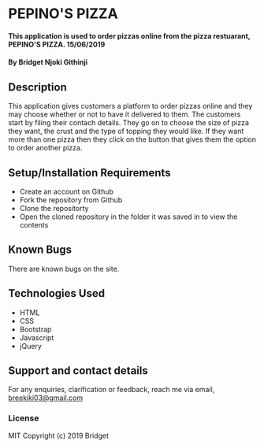 # PEPINO'S PIZZA
#### This application is used to order pizzas online from the pizza restuarant, PEPINO'S PIZZA. 15/06/2019
#### By Bridget Njoki Githinji
## Description
This application gives customers a platform to order pizzas online and they may choose whether or not to have it delivered to them. The customers start by filing their contach details. They go on to choose the size of pizza they want, the crust and the type of topping they would like. If they want more than one pizza then they click on the button that gives them the option to order another pizza.
## Setup/Installation Requirements
* Create an account on Github
* Fork the repository from Github
* Clone the repositorty
* Open the cloned repository in the folder it was saved in to view the contents 
## Known Bugs
There are known bugs on the site.
## Technologies Used
* HTML
* CSS
* Bootstrap
* Javascript
* jQuery  
## Support and contact details
For any enquiries, clarification or feedback, reach me via email, breekiki03@gmail.com 
### License
MIT Copyright (c) 2019 Bridget